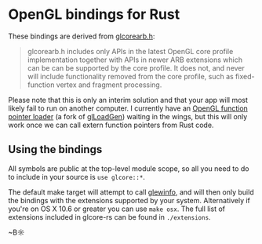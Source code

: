 # OpenGL bindings for Rust

These bindings are derived from [glcorearb.h](http://www.opengl.org/registry/api/glcorearb.h):

  > glcorearb.h includes only APIs in the latest OpenGL core profile implementation together with APIs in newer ARB extensions which can be can be supported by the core profile. It does not, and never will include functionality removed from the core profile, such as fixed-function vertex and fragment processing.

Please note that this is only an interim solution and that your app will most likely fail to run on another computer. I currently have an [OpenGL function pointer loader](https://github.com/bjz/glLoadGen) (a fork of [glLoadGen](https://bitbucket.org/alfonse/glloadgen)) waiting in the wings, but this will only work once we can call extern function pointers from Rust code.

## Using the bindings

All symbols are public at the top-level module scope, so all you need to do to include in your source is `use glcore::*`.

The default make target will attempt to call [glewinfo](http://glew.sourceforge.net/basic.html), and will then only build the bindings with the extensions supported by your system. Alternatively if you're on OS X 10.6 or greater you can use `make osx`. The full list of extensions included in glcore-rs can be found in `./extensions`.

~B☼